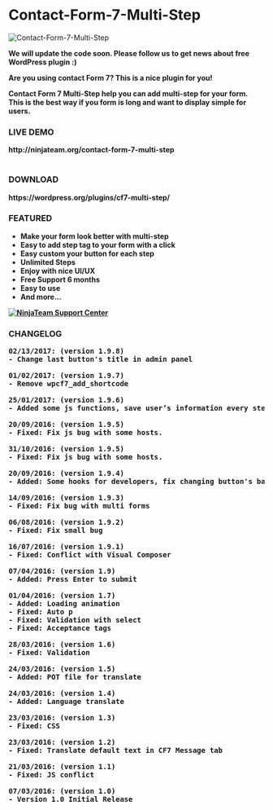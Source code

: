 # Contact-Form-7-Multi-Step

<img src="https://ps.w.org/cf7-multi-step/assets/banner-772x250.png" alt="Contact-Form-7-Multi-Step">

<strong>We will update the code soon. Please follow us to get news about free WordPress plugin :)

<strong>Are you using contact Form 7? This is a nice plugin for you!</strong>

<p><strong>Contact Form 7 Multi-Step</strong> help you can add multi-step for your form. This is the best way if you form is long and want to display simple for users.</p>

<h3>LIVE DEMO</h3>
http://ninjateam.org/contact-form-7-multi-step
<br><br>

<h3>DOWNLOAD</h3>
<strong>https://wordpress.org/plugins/cf7-multi-step/</strong>

<h3>FEATURED</h3>
<ul>
<li>Make your form look better with multi-step</li>
<li>Easy to add step tag to your form with a click</li>
<li>Easy custom your button for each step</li>
<li>Unlimited Steps</li>
<li>Enjoy with nice UI/UX</li>
<li>Free Support 6 months</li>
<li>Easy to use</li>
<li>And more...</li>
</ul>

<a href="https://ninja.ticksy.com/"><img src="https://ninjateam.org/demo/data/support.png" alt="NinjaTeam Support Center"></a>

<h3 id="item-description__changelog">CHANGELOG</h3>

<pre>
02/13/2017: (version 1.9.8)
- Change last button's title in admin panel

01/02/2017: (version 1.9.7)
- Remove wpcf7_add_shortcode

25/01/2017: (version 1.9.6)
- Added some js functions, save user’s information every step (work with “Contact Form 7 Database“)

20/09/2016: (version 1.9.5)
- Fixed: Fix js bug with some hosts.

31/10/2016: (version 1.9.5)
- Fixed: Fix js bug with some hosts.

20/09/2016: (version 1.9.4)
- Added: Some hooks for developers, fix changing button's background color.

14/09/2016: (version 1.9.3)
- Fixed: Fix bug with multi forms

06/08/2016: (version 1.9.2)
- Fixed: Fix small bug

16/07/2016: (version 1.9.1)
- Fixed: Conflict with Visual Composer

07/04/2016: (version 1.9)
- Added: Press Enter to submit

01/04/2016: (version 1.7)
- Added: Loading animation
- Fixed: Auto p
- Fixed: Validation with select
- Fixed: Acceptance tags

28/03/2016: (version 1.6)
- Fixed: Validation

24/03/2016: (version 1.5)
- Added: POT file for translate

24/03/2016: (version 1.4)
- Added: Language translate

23/03/2016: (version 1.3)
- Fixed: CSS

23/03/2016: (version 1.2)
- Fixed: Translate default text in CF7 Message tab

21/03/2016: (version 1.1)
- Fixed: JS conflict

07/03/2016: (version 1.0)
- Version 1.0 Initial Release
</pre>
